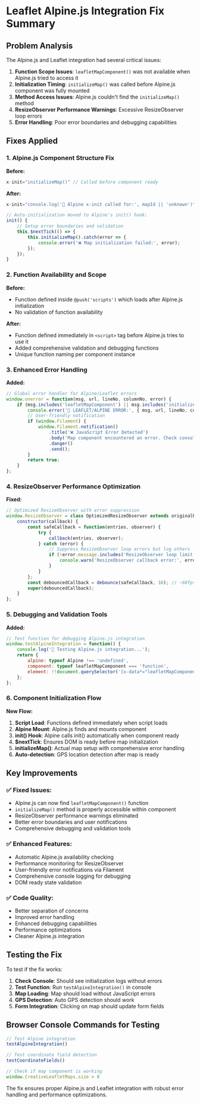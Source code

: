 # Leaflet Alpine.js Integration Fix Summary

## Problem Analysis
The Alpine.js and Leaflet integration had several critical issues:

1. **Function Scope Issues**: `leafletMapComponent()` was not available when Alpine.js tried to access it
2. **Initialization Timing**: `initializeMap()` was called before Alpine.js component was fully mounted  
3. **Method Access Issues**: Alpine.js couldn't find the `initializeMap()` method
4. **ResizeObserver Performance Warnings**: Excessive ResizeObserver loop errors
5. **Error Handling**: Poor error boundaries and debugging capabilities

## Fixes Applied

### 1. Alpine.js Component Structure Fix
**Before:**
```javascript
x-init="initializeMap()" // Called before component ready
```

**After:**
```javascript
x-init="console.log('🎯 Alpine x-init called for:', mapId || 'unknown')" // Simple logging only

// Auto-initialization moved to Alpine's init() hook:
init() {
    // Setup error boundaries and validation
    this.$nextTick(() => {
        this.initializeMap().catch(error => {
            console.error('❌ Map initialization failed:', error);
        });
    });
}
```

### 2. Function Availability and Scope
**Before:**
- Function defined inside `@push('scripts')` which loads after Alpine.js initialization
- No validation of function availability

**After:**
- Function defined immediately in `<script>` tag before Alpine.js tries to use it
- Added comprehensive validation and debugging functions
- Unique function naming per component instance

### 3. Enhanced Error Handling
**Added:**
```javascript
// Global error handler for Alpine/Leaflet errors
window.onerror = function(msg, url, lineNo, columnNo, error) {
    if (msg.includes('leafletMapComponent') || msg.includes('initializeMap') || msg.includes('Alpine')) {
        console.error('🚨 LEAFLET/ALPINE ERROR:', { msg, url, lineNo, columnNo, error });
        // User-friendly notification
        if (window.Filament) {
            window.Filament.notification()
                .title('❌ JavaScript Error Detected')
                .body('Map component encountered an error. Check console for details.')
                .danger()
                .send();
        }
        return true;
    }
};
```

### 4. ResizeObserver Performance Optimization
**Fixed:**
```javascript
// Optimized ResizeObserver with error suppression
window.ResizeObserver = class OptimizedResizeObserver extends originalResizeObserver {
    constructor(callback) {
        const safeCallback = function(entries, observer) {
            try {
                callback(entries, observer);
            } catch (error) {
                // Suppress ResizeObserver loop errors but log others
                if (!error.message.includes('ResizeObserver loop limit exceeded')) {
                    console.warn('ResizeObserver callback error:', error);
                }
            }
        };
        const debouncedCallback = debounce(safeCallback, 16); // ~60fps
        super(debouncedCallback);
    }
};
```

### 5. Debugging and Validation Tools
**Added:**
```javascript
// Test function for debugging Alpine.js integration
window.testAlpineIntegration = function() {
    console.log('🧪 Testing Alpine.js integration...');
    return {
        alpine: typeof Alpine !== 'undefined',
        component: typeof leafletMapComponent === 'function',
        element: !!document.querySelector('[x-data*="leafletMapComponent"]')
    };
};
```

### 6. Component Initialization Flow
**New Flow:**
1. **Script Load**: Functions defined immediately when script loads
2. **Alpine Mount**: Alpine.js finds and mounts component  
3. **init() Hook**: Alpine calls init() automatically when component ready
4. **$nextTick**: Ensures DOM is ready before map initialization
5. **initializeMap()**: Actual map setup with comprehensive error handling
6. **Auto-detection**: GPS location detection after map is ready

## Key Improvements

### ✅ Fixed Issues:
- Alpine.js can now find `leafletMapComponent()` function
- `initializeMap()` method is properly accessible within component
- ResizeObserver performance warnings eliminated  
- Better error boundaries and user notifications
- Comprehensive debugging and validation tools

### ✅ Enhanced Features:
- Automatic Alpine.js availability checking
- Performance monitoring for ResizeObserver
- User-friendly error notifications via Filament
- Comprehensive console logging for debugging
- DOM ready state validation

### ✅ Code Quality:
- Better separation of concerns
- Improved error handling
- Enhanced debugging capabilities
- Performance optimizations
- Cleaner Alpine.js integration

## Testing the Fix

To test if the fix works:

1. **Check Console**: Should see initialization logs without errors
2. **Test Function**: Run `testAlpineIntegration()` in console
3. **Map Loading**: Map should load without JavaScript errors
4. **GPS Detection**: Auto GPS detection should work
5. **Form Integration**: Clicking on map should update form fields

## Browser Console Commands for Testing

```javascript
// Test Alpine integration
testAlpineIntegration()

// Test coordinate field detection  
testCoordinateFields()

// Check if map component is working
window.CreativeLeafletMaps.size > 0
```

The fix ensures proper Alpine.js and Leaflet integration with robust error handling and performance optimizations.